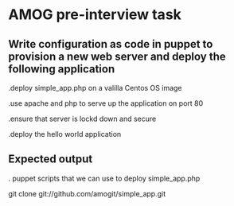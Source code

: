 AMOG pre-interview task
=======================

Write configuration as code in puppet to provision a new web server and deploy the following application
--------------------------------------------------------------------------------------------------------
.deploy simple_app.php on a valilla Centos OS image

.use apache and php to serve up the application on port 80

.ensure that server is lockd down and secure

.deploy the hello world application

Expected output
---------------
. puppet scripts that we can use to deploy simple_app.php

git clone git://github.com/amogit/simple_app.git

